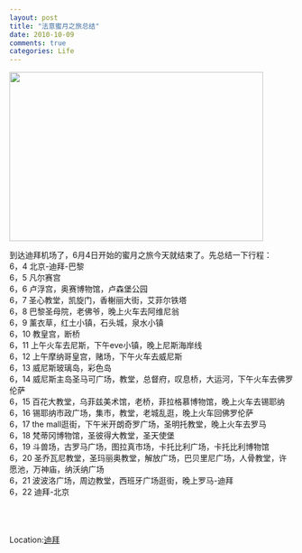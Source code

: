 ```yaml
---
layout: post
title: "法意蜜月之旅总结"
date: 2010-10-09
comments: true
categories: Life
---
```

<p><a href="http://www.blogabond.com/Promo/GetABlogMap.aspx"><img id="imgBlogabondLogo" style="position: absolute; margin: 2px;" src="http://img.blogabond.com/img2/logo_25.png" border="0" alt="" /><img src="http://www.blogabond.com/BlogMapImage.aspx?tripID=25491" border="0" alt="" width="450" height="300" /></a></p>
<p>到达迪拜机场了，6月4日开始的蜜月之旅今天就结束了。先总结一下行程：<br />6，4 北京-迪拜-巴黎<br />6，5 凡尔赛宫<br />6，6 卢浮宫，奥赛博物馆，卢森堡公园<br />6，7 圣心教堂，凯旋门，香榭丽大街，艾菲尔铁塔<br />6，8 巴黎圣母院，老佛爷，晚上火车去阿维尼翁<br />6，9 薰衣草，红土小镇，石头城，泉水小镇<br />6，10 教皇宫，断桥<br />6，11 上午火车去尼斯，下午eve小镇，晚上尼斯海岸线<br />6，12 上午摩纳哥皇宫，赌场，下午火车去威尼斯<br />6，13 威尼斯玻璃岛，彩色岛<br />6，14 威尼斯主岛圣马可广场，教堂，总督府，叹息桥，大运河，下午火车去佛罗伦萨<br />6，15 百花大教堂，乌菲兹美术馆，老桥，菲拉格慕博物馆，晚上火车去锡耶纳<br />6，16 锡耶纳市政广场，集市，教堂，老城乱逛，晚上火车回佛罗伦萨<br />6，17 the mall逛街，下午米开朗奇罗广场，圣明托教堂，晚上火车去罗马<br />6，18 梵蒂冈博物馆，圣彼得大教堂，圣天使堡<br />6，19 斗兽场，古罗马广场，图拉真市场，卡托比利广场，卡托比利博物馆<br />6，20  圣乔瓦尼教堂，圣玛丽奥教堂，解放广场，巴贝里尼广场，人骨教堂，许愿池，万神庙，纳沃纳广场<br />6，21 波波洛广场，周边教堂，西班牙广场逛街，晚上罗马-迪拜<br />6，22 迪拜-北京 <br /><br /><br /><br /></p>
<p class="blogpress_location">Location:<a href="http://maps.google.com/maps?q=%E8%BF%AA%E6%8B%9C&amp;z=10">迪拜</a></p>
<p><br /><br /></p>
